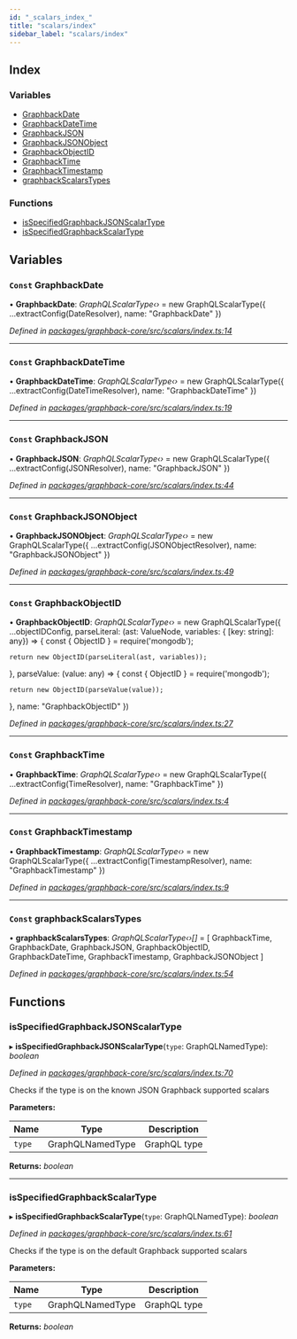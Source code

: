 ```yaml
---
id: "_scalars_index_"
title: "scalars/index"
sidebar_label: "scalars/index"
---
```


## Index

### Variables

* [GraphbackDate](_scalars_index_.md#const-graphbackdate)
* [GraphbackDateTime](_scalars_index_.md#const-graphbackdatetime)
* [GraphbackJSON](_scalars_index_.md#const-graphbackjson)
* [GraphbackJSONObject](_scalars_index_.md#const-graphbackjsonobject)
* [GraphbackObjectID](_scalars_index_.md#const-graphbackobjectid)
* [GraphbackTime](_scalars_index_.md#const-graphbacktime)
* [GraphbackTimestamp](_scalars_index_.md#const-graphbacktimestamp)
* [graphbackScalarsTypes](_scalars_index_.md#const-graphbackscalarstypes)

### Functions

* [isSpecifiedGraphbackJSONScalarType](_scalars_index_.md#isspecifiedgraphbackjsonscalartype)
* [isSpecifiedGraphbackScalarType](_scalars_index_.md#isspecifiedgraphbackscalartype)

## Variables

### `Const` GraphbackDate

• **GraphbackDate**: *GraphQLScalarType‹›* = new GraphQLScalarType({
  ...extractConfig(DateResolver),
  name: "GraphbackDate"
})

*Defined in [packages/graphback-core/src/scalars/index.ts:14](https://github.com/aerogear/graphback/blob/b39280e7/packages/graphback-core/src/scalars/index.ts#L14)*

___

### `Const` GraphbackDateTime

• **GraphbackDateTime**: *GraphQLScalarType‹›* = new GraphQLScalarType({
  ...extractConfig(DateTimeResolver),
  name: "GraphbackDateTime"
})

*Defined in [packages/graphback-core/src/scalars/index.ts:19](https://github.com/aerogear/graphback/blob/b39280e7/packages/graphback-core/src/scalars/index.ts#L19)*

___

### `Const` GraphbackJSON

• **GraphbackJSON**: *GraphQLScalarType‹›* = new GraphQLScalarType({
  ...extractConfig(JSONResolver),
  name: "GraphbackJSON"
})

*Defined in [packages/graphback-core/src/scalars/index.ts:44](https://github.com/aerogear/graphback/blob/b39280e7/packages/graphback-core/src/scalars/index.ts#L44)*

___

### `Const` GraphbackJSONObject

• **GraphbackJSONObject**: *GraphQLScalarType‹›* = new GraphQLScalarType({
  ...extractConfig(JSONObjectResolver),
  name: "GraphbackJSONObject"
})

*Defined in [packages/graphback-core/src/scalars/index.ts:49](https://github.com/aerogear/graphback/blob/b39280e7/packages/graphback-core/src/scalars/index.ts#L49)*

___

### `Const` GraphbackObjectID

• **GraphbackObjectID**: *GraphQLScalarType‹›* = new GraphQLScalarType({
  ...objectIDConfig,
  parseLiteral: (ast: ValueNode, variables: { [key: string]: any}) => {
    const { ObjectID } = require('mongodb');

    return new ObjectID(parseLiteral(ast, variables));
  },
  parseValue: (value: any) => {
    const { ObjectID } = require('mongodb');

    return new ObjectID(parseValue(value));
  },
  name: "GraphbackObjectID"
})

*Defined in [packages/graphback-core/src/scalars/index.ts:27](https://github.com/aerogear/graphback/blob/b39280e7/packages/graphback-core/src/scalars/index.ts#L27)*

___

### `Const` GraphbackTime

• **GraphbackTime**: *GraphQLScalarType‹›* = new GraphQLScalarType({
  ...extractConfig(TimeResolver),
  name: "GraphbackTime"
})

*Defined in [packages/graphback-core/src/scalars/index.ts:4](https://github.com/aerogear/graphback/blob/b39280e7/packages/graphback-core/src/scalars/index.ts#L4)*

___

### `Const` GraphbackTimestamp

• **GraphbackTimestamp**: *GraphQLScalarType‹›* = new GraphQLScalarType({
  ...extractConfig(TimestampResolver),
  name: "GraphbackTimestamp"
})

*Defined in [packages/graphback-core/src/scalars/index.ts:9](https://github.com/aerogear/graphback/blob/b39280e7/packages/graphback-core/src/scalars/index.ts#L9)*

___

### `Const` graphbackScalarsTypes

• **graphbackScalarsTypes**: *GraphQLScalarType‹›[]* = [ GraphbackTime, GraphbackDate, GraphbackJSON, GraphbackObjectID, GraphbackDateTime, GraphbackTimestamp, GraphbackJSONObject ]

*Defined in [packages/graphback-core/src/scalars/index.ts:54](https://github.com/aerogear/graphback/blob/b39280e7/packages/graphback-core/src/scalars/index.ts#L54)*

## Functions

###  isSpecifiedGraphbackJSONScalarType

▸ **isSpecifiedGraphbackJSONScalarType**(`type`: GraphQLNamedType): *boolean*

*Defined in [packages/graphback-core/src/scalars/index.ts:70](https://github.com/aerogear/graphback/blob/b39280e7/packages/graphback-core/src/scalars/index.ts#L70)*

Checks if the type is on the known JSON Graphback supported scalars

**Parameters:**

Name | Type | Description |
------ | ------ | ------ |
`type` | GraphQLNamedType | GraphQL type  |

**Returns:** *boolean*

___

###  isSpecifiedGraphbackScalarType

▸ **isSpecifiedGraphbackScalarType**(`type`: GraphQLNamedType): *boolean*

*Defined in [packages/graphback-core/src/scalars/index.ts:61](https://github.com/aerogear/graphback/blob/b39280e7/packages/graphback-core/src/scalars/index.ts#L61)*

Checks if the type is on the default Graphback supported scalars

**Parameters:**

Name | Type | Description |
------ | ------ | ------ |
`type` | GraphQLNamedType | GraphQL type  |

**Returns:** *boolean*
